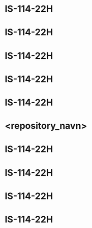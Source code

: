 # IS-114-22H
# IS-114-22H
# IS-114-22H
# IS-114-22H
# IS-114-22H
# <repository_navn>
# IS-114-22H
# IS-114-22H
# IS-114-22H
# IS-114-22H
